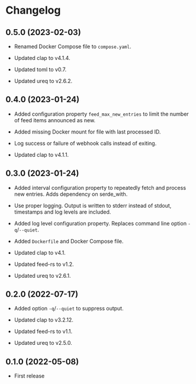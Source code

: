 # Changelog


## 0.5.0 (2023-02-03)

- Renamed Docker Compose file to `compose.yaml`.

- Updated clap to v4.1.4.

- Updated toml to v0.7.

- Updated ureq to v2.6.2.


## 0.4.0 (2023-01-24)

- Added configuration property `feed_max_new_entries` to limit the
  number of feed items announced as new.

- Added missing Docker mount for file with last processed ID.

- Log success or failure of webhook calls instead of exiting.

- Updated clap to v4.1.1.


## 0.3.0 (2023-01-24)

- Added interval configuration property to repeatedly fetch and process
  new entries. Adds dependency on serde_with.

- Use proper logging. Output is written to stderr instead of stdout,
  timestamps and log levels are included.

- Added log level configuration property. Replaces command line option
  `-q`/`--quiet`.

- Added `Dockerfile` and Docker Compose file.

- Updated clap to v4.1.

- Updated feed-rs to v1.2.

- Updated ureq to v2.6.1.


## 0.2.0 (2022-07-17)

- Added option `-q`/`--quiet` to suppress output.

- Updated clap to v3.2.12.

- Updated feed-rs to v1.1.

- Updated ureq to v2.5.0.


## 0.1.0 (2022-05-08)

- First release
